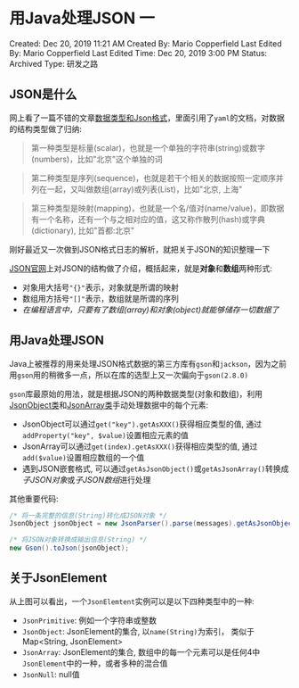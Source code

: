 # 用Java处理JSON 一

Created: Dec 20, 2019 11:21 AM
Created By: Mario Copperfield
Last Edited By: Mario Copperfield
Last Edited Time: Dec 20, 2019 3:00 PM
Status: Archived
Type: 研发之路

## JSON是什么

网上看了一篇不错的文章[数据类型和Json格式](http://www.ruanyifeng.com/blog/2009/05/data_types_and_json.html)，里面引用了`yaml`的文档，对数据的结构类型做了归纳:

> 第一种类型是标量(scalar)，也就是一个单独的字符串(string)或数字(numbers)，比如"北京"这个单独的词

> 第二种类型是序列(sequence)，也就是若干个相关的数据按照一定顺序并列在一起，又叫做数组(array)或列表(List)，比如"北京, 上海"

> 第三种类型是映射(mapping)，也就是一个名/值对(name/value)，即数据有一个名称，还有一个与之相对应的值，这又称作散列(hash)或字典(dictionary), 比如"首都:北京"

刚好最近又一次做到JSON格式日志的解析，就把关于JSON的知识整理一下

[JSON官网](http://www.json.org/json-zh.html)上对JSON的结构做了介绍，概括起来，就是**对象**和**数组**两种形式:

- 对象用大括号`"{}"`表示，对象就是所谓的映射
- 数组用方括号`"[]"`表示，数组就是所谓的序列
- *在编程语言中，只要有了数组(array)和对象(object)就能够储存一切数据了*

## 用Java处理JSON

Java上被推荐的用来处理JSON格式数据的第三方库有`gson`和`jackson`，因为之前用`gson`用的稍微多一点，所以在库的选型上又一次偏向于`gson(2.8.0)`

`gson`库最原始的用法，就是根据JSON的两种数据类型(对象和数组)，利用[JsonObject类](https://static.javadoc.io/com.google.code.gson/gson/2.8.0/com/google/gson/JsonObject.html)和[JsonArray类](https://static.javadoc.io/com.google.code.gson/gson/2.8.0/com/google/gson/JsonArray.html)手动处理数据中的每个元素:

- JsonObject可以通过`get("key").getAsXXX()`获得相应类型的值, 通过`addProperty("key", $value)`设置相应元素的值
- JsonArray可以通过`get(index).getAsXXX()`获得相应类型的值, 通过`add($value)`设置相应数组的一个值
- 遇到JSON嵌套格式, 可以通过`getAsJsonObject()`或`getAsJsonArray()`转换成*子JSON对象*或*子JSON数组*进行处理

其他重要代码:

```java
/* 将一条完整的信息(String)转化成JSON对象 */
JsonObject jsonObject = new JsonParser().parse(messages).getAsJsonObject(); 

/* 将JSON对象转换成输出信息(String) */
new Gson().toJson(jsonObject);
```

## 关于JsonElement

从上图可以看出，一个`JsonElemtent`实例可以是以下四种类型中的一种:

- `JsonPrimitive`: 例如一个字符串或整数
- `JsonObject`: JsonElement的集合, 以`name(String)`为索引， 类似于Map<String, JsonElement>
- `JsonArray`: JsonElement的集合, 数组中的每一个元素可以是任何4中`JsonElement`中的一种，或者多种的混合值
- `JsonNull`: null值
